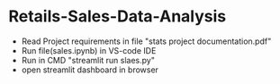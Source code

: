 # Retails-Sales-Data-Analysis
- Read Project requirements in file "stats project documentation.pdf"
- Run file(sales.ipynb) in VS-code IDE
- Run in CMD "streamlit run slaes.py"
- open streamlit dashboard in browser
